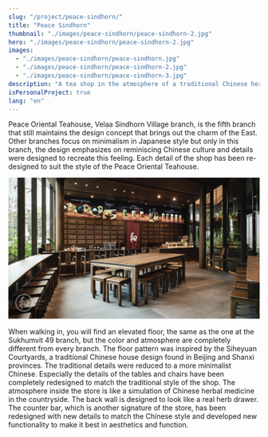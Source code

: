 ```yaml
---
slug: "/project/peace-sindhorn/"
title: "Peace Sindhorn"
thumbnail: "./images/peace-sindhorn/peace-sindhorn-2.jpg"
hero: "./images/peace-sindhorn/peace-sindhorn-2.jpg"
images:
  - "./images/peace-sindhorn/peace-sindhorn.jpg"
  - "./images/peace-sindhorn/peace-sindhorn-2.jpg"
  - "./images/peace-sindhorn/peace-sindhorn-3.jpg"
description: "A tea shop in the atmosphere of a traditional Chinese herbal shop."
isPersonalProject: true
lang: "en"
---
```


Peace Oriental Teahouse, Velaa Sindhorn Village branch, is the fifth branch that still maintains the design concept that brings out the charm of the East. Other branches focus on minimalism in Japanese style but only in this branch, the design emphasizes on reminiscing Chinese culture and details were designed to recreate this feeling. Each detail of the shop has been re-designed to suit the style of the Peace Oriental Teahouse.

![Peace Sindhorn](./images/peace-sindhorn/peace-sindhorn.jpg)

When walking in, you will find an elevated floor, the same as the one at the Sukhumvit 49 branch, but the color and atmosphere are completely different from every branch. The floor pattern was inspired by the Siheyuan Courtyards, a traditional Chinese house design found in Beijing and Shanxi provinces. The traditional details were reduced to a more minimalist Chinese. Especially the details of the tables and chairs have been completely redesigned to match the traditional style of the shop. The atmosphere inside the store is like a simulation of Chinese herbal medicine in the countryside. The back wall is designed to look like a real herb drawer. The counter bar, which is another signature of the store, has been redesigned with new details to match the Chinese style and developed new functionality to make it best in aesthetics and function.
